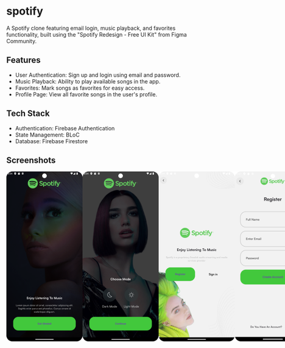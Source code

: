 # spotify

A Spotify clone featuring email login, music playback, and favorites functionality, built using the "Spotify Redesign - Free UI Kit" from Figma Community.

## Features

- User Authentication: Sign up and login using email and password.
- Music Playback: Ability to play available songs in the app.
- Favorites: Mark songs as favorites for easy access.
- Profile Page: View all favorite songs in the user's profile.

## Tech Stack

- Authentication: Firebase Authentication
- State Management: BLoC
- Database: Firebase Firestore

## Screenshots

<div style="display: flex; justify-content: space-between;">
  <img src="assets/screenshots/1.png" width="200" />
  <img src="assets/screenshots/2.png" width="200" />
  <img src="assets/screenshots/3.png" width="200" />
  <img src="assets/screenshots/4.png" width="200" />
  <img src="assets/screenshots/5.png" width="200" />
  <img src="assets/screenshots/6.png" width="200" />
  <img src="assets/screenshots/7.png" width="200" />
  <img src="assets/screenshots/8.png" width="200" />
</div>
